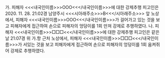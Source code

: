 가. 피해자 <<<내국인이름>>>OOO<<</내국인이름>>>에 대한 강제추행
피고인은 2020. 11. 28. 21:02경 남양주시 <<<시아래주소>>>B<<</시아래주소>>> 앞 노상에서, 피해자 <<<내국인이름>>>OOO<<</내국인이름>>>가 걸어가고 있는 것을 보고 피해자에게 접근하여 손으로 피해자의 엉덩이를 1회 만져 강제로 추행하였다.
나. 피해자 <<<내국인이름>>>□□□<<</내국인이름>>>에 대한 강제추행
피고인은 같은 날 21:07경 위 가.항 근처 노상에서, 피해자 <<<내국인이름>>>□□□<<</내국인이름>>>가 서있는 것을 보고 피해자에게 접근하여 손으로 피해자의 엉덩이를 1회 움켜쥐어 강제로 추행하였다.